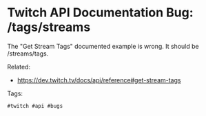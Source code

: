 # Twitch API Documentation Bug: /tags/streams

The "Get Stream Tags" documented example is wrong. It should be
/streams/tags.

Related:

* <https://dev.twitch.tv/docs/api/reference#get-stream-tags>

Tags:

    #twitch #api #bugs
